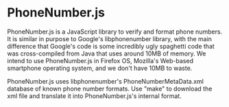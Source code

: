 # PhoneNumber.js


PhoneNumber.js is a JavaScript library to verify and format phone numbers.
It is similar in purpose to Google's libphonenumber library, with the main difference
that Google's code is some incredibly ugly spaghetti code that was cross-compiled
from Java that uses around 10MB of memory. We intend to use PhoneNumber.js in
Firefox OS, Mozilla's Web-based smartphone operating system, and we don't have
10MB to waste.

PhoneNumber.js uses libphonenumber's PhoneNumberMetaData.xml database of known
phone number formats. Use "make" to download the xml file and translate it
into PhoneNumber.js's internal format.
